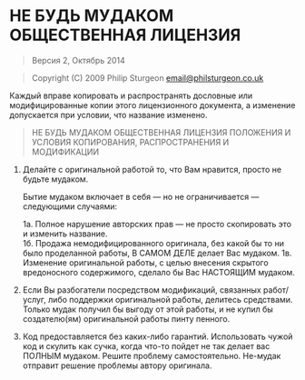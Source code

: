 # НЕ БУДЬ МУДАКОМ ОБЩЕСТВЕННАЯ ЛИЦЕНЗИЯ

> Версия 2, Октябрь 2014

> Copyright (C) 2009 Philip Sturgeon <email@philsturgeon.co.uk>
 
 Каждый вправе копировать и распространять дословные или модифицированные
 копии этого лицензионного документа, а изменение допускается при условии,
 что название изменено.

> НЕ БУДЬ МУДАКОМ ОБЩЕСТВЕННАЯ ЛИЦЕНЗИЯ
> ПОЛОЖЕНИЯ И УСЛОВИЯ КОПИРОВАНИЯ, РАСПРОСТРАНЕНИЯ И МОДИФИКАЦИИ

 1. Делайте с оригинальной работой то, что Вам нравится, просто не будьте мудаком.

     Бытие мудаком включает в себя — но не ограничивается — следующими случаями:

	 1а. Полное нарушение авторских прав — не просто скопировать это и изменить название.  
	 1б. Продажа немодифицированного оригинала, без какой бы то ни было проделанной работы, В САМОМ ДЕЛЕ делает Вас мудаком.
	 1в. Изменение оригинальной работы, с целью внесения скрытого вредоносного содержимого, сделало бы Вас НАСТОЯЩИМ мудаком.

 2. Если Вы разбогатели посредством модификаций, связанных работ/услуг, либо поддержки оригинальной работы,
 делитесь средствами. Только мудак получил бы выгоду от этой работы,
 и не купил бы создателю(ям) оригинальной работы пинту пенного.
 
 3. Код предоставляется без каких-либо гарантий. Использовать чужой код и скулить как сучка, когда что-то пойдет не так делает вас ПОЛНЫМ мудаком. Решите проблему самостоятельно. Не-мудак отправит решение проблемы автору оригинала.
